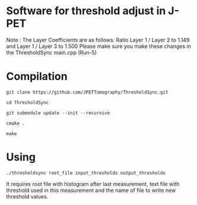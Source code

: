 Software for threshold adjust in J-PET
======================================
Note : The Layer Coefficients are as follows: Ratio Layer 1 / Layer 2 to 1.149 and Layer 1 / Layer 3 to 1.500
Please make sure you make these changes in the ThresholdSync main.cpp (Run-5)

Compilation
===========

	git clone https://github.com/JPETTomography/ThresholdSync.git
	
	cd ThresholdSync
	
	git submodule update --init --recursive
	
	cmake .
	
	make


Using
=====

	./thresholdsync root_file input_thresholds output_thresholds

It requires root file with histogram after last measurement,
text file with threshold used in this measurement
and the name of file to write new threshold values.
